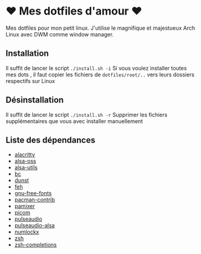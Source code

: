 # ❤ Mes dotfiles d'amour ❤

Mes dotfiles pour mon petit linux.
J'utilise le magnifique et majestueux Arch Linux avec DWM comme window manager.

## Installation

Il suffit de lancer le script `./install.sh -i`
Si vous voulez installer toutes mes dots , il faut copier les fichiers de `dotfiles/root/..` vers leurs dossiers respectifs sur Linux

## Désinstallation 

Il suffit de lancer le script `./install.sh -r`
Supprimer les fichiers supplémentaires que vous avec installer manuellement

## Liste des dépendances

- [alacritty](https://github.com/alacritty/alacritty)
- [alsa-oss](https://archlinux.org/packages/extra/x86_64/alsa-oss/)
- [alsa-utils](https://github.com/alsa-project/alsa-utils)
- [bc](https://archlinux.org/packages/extra/x86_64/bc/)
- [dunst](https://github.com/dunst-project/dunst)
- [feh](https://archlinux.org/packages/extra/x86_64/feh/)
- [gnu-free-fonts](https://archlinux.org/packages/extra/any/gnu-free-fonts/)
- [pacman-contrib](https://archlinux.org/packages/community/x86_64/pacman-contrib/)
- [pamixer](https://github.com/cdemoulins/pamixer)
- [picom](https://github.com/yshui/picom)
- [pulseaudio](https://archlinux.org/packages/extra/x86_64/pulseaudio/)
- [pulseaudio-alsa](https://archlinux.org/packages/extra/x86_64/pulseaudio-alsa/)
- [numlockx](https://archlinux.org/packages/community/x86_64/numlockx/)
- [zsh](https://archlinux.org/packages/extra/x86_64/zsh/)
- [zsh-completions](https://github.com/zsh-users/zsh-completions)
